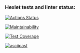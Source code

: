 ### Hexlet tests and linter status:
[![Actions Status](https://github.com/SergeBala/python-project-50/actions/workflows/hexlet-check.yml/badge.svg)](https://github.com/SergeBala/python-project-50/actions)

[![Maintainability](https://api.codeclimate.com/v1/badges/26882533786cd33e474b/maintainability)](https://codeclimate.com/github/SergeBala/python-project-50/maintainability)

[![Test Coverage](https://api.codeclimate.com/v1/badges/26882533786cd33e474b/test_coverage)](https://codeclimate.com/github/SergeBala/python-project-50/test_coverage)

[![asciicast](https://asciinema.org/a/XVXB3ba1YHeYmIXKtncBleMdK.svg)](https://asciinema.org/a/XVXB3ba1YHeYmIXKtncBleMdK)